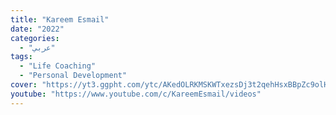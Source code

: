 ```yaml
---
title: "Kareem Esmail"
date: "2022"
categories:
  - "عربي"
tags:
  - "Life Coaching"
  - "Personal Development"
cover: "https://yt3.ggpht.com/ytc/AKedOLRKMSKWTxezsDj3t2qehHsxBBpZc9olHnlcLfVjjQ=s88-c-k-c0x00ffffff-no-rj"
youtube: "https://www.youtube.com/c/KareemEsmail/videos"
---
```

